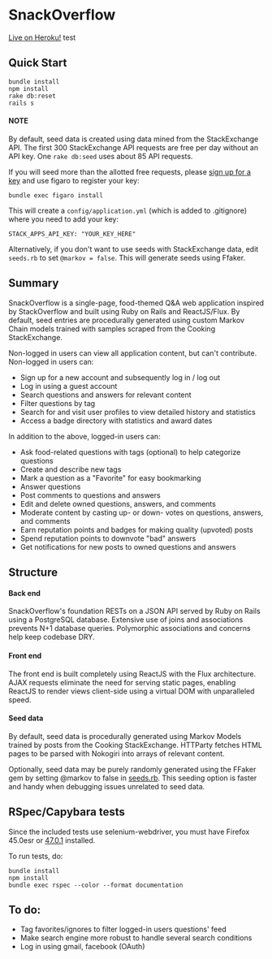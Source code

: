 # SnackOverflow

[Live on Heroku!][live] test

## Quick Start

```
bundle install
npm install
rake db:reset
rails s
```

#### NOTE

By default, seed data is created using data mined from the StackExchange API.
The first 300 StackExchange API requests are free per day without an API key.
One `rake db:seed` uses about 85 API requests.

If you will seed more than the allotted free requests, please [sign up for a key][StackExchange-key-signup] and use figaro to register your key:

```
bundle exec figaro install
```

This will create a ```config/application.yml``` (which is added to .gitignore)
where you need to add your key:

```
STACK_APPS_API_KEY: "YOUR_KEY_HERE"
```

Alternatively, if you don't want to use seeds with StackExchange data, edit
`seeds.rb` to set `@markov = false`. This will generate seeds using Ffaker.

## Summary

SnackOverflow is a single-page, food-themed Q&A web application inspired by
StackOverflow and built using Ruby on Rails and ReactJS/Flux. By default, seed
entries are procedurally generated using custom Markov Chain models trained with
samples scraped from the Cooking StackExchange.

Non-logged in users can view all application content, but can't contribute. Non-logged in users can:

* Sign up for a new account and subsequently log in / log out
* Log in using a guest account
* Search questions and answers for relevant content
* Filter questions by tag
* Search for and visit user profiles to view detailed history and statistics
* Access a badge directory with statistics and award dates

In addition to the above, logged-in users can:

* Ask food-related questions with tags (optional) to help categorize questions
* Create and describe new tags
* Mark a question as a "Favorite" for easy bookmarking
* Answer questions
* Post comments to questions and answers
* Edit and delete owned questions, answers, and comments
* Moderate content by casting up- or down- votes on questions, answers, and comments
* Earn reputation points and badges for making quality (upvoted) posts
* Spend reputation points to downvote "bad" answers
* Get notifications for new posts to owned questions and answers

## Structure

#### Back end

SnackOverflow's foundation RESTs on a JSON API served by Ruby on Rails using a
PostgreSQL database. Extensive use of joins and associations prevents N+1
database queries. Polymorphic associations and concerns help keep codebase DRY.

#### Front end

The front end is built completely using ReactJS with the Flux architecture. AJAX
requests eliminate the need for serving static pages, enabling ReactJS to render
views client-side using a virtual DOM with unparalleled speed.

#### Seed data

By default, seed data is procedurally generated using Markov Models trained by
posts from the Cooking StackExchange. HTTParty fetches HTML pages to be parsed
with Nokogiri into arrays of relevant content.

Optionally, seed data may be purely randomly generated using the FFaker gem by
setting @markov to false in [seeds.rb][seeds]. This seeding option is faster and
handy when debugging issues unrelated to seed data.

## RSpec/Capybara tests

Since the included tests use selenium-webdriver, you must have Firefox 45.0esr
or [47.0.1][firefox47] installed.

To run tests, do:

```
bundle install
npm install
bundle exec rspec --color --format documentation
```

## To do:

* Tag favorites/ignores to filter logged-in users questions' feed
* Make search engine more robust to handle several search conditions
* Log in using gmail, facebook (OAuth)

[StackExchange-key-signup]: http://stackapps.com/apps/oauth/register
[firefox47]: https://ftp.mozilla.org/pub/firefox/releases/47.0.1/
[live]: http://www.snackoverflow.xyz
[seeds]: https://github.com/fndelacruz/SnackOverflow/blob/master/db/seeds.rb
